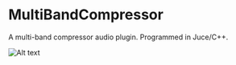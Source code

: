 # MultiBandCompressor
A multi-band compressor audio plugin. Programmed in Juce/C++.

![Alt text](MultiBandCompressor/PluginGUI.png?raw=true "Title")
